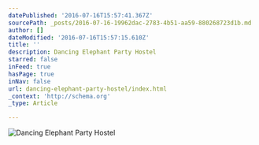 ```yaml
---
datePublished: '2016-07-16T15:57:41.367Z'
sourcePath: _posts/2016-07-16-19962dac-2783-4b51-aa59-880268723d1b.md
author: []
dateModified: '2016-07-16T15:57:15.610Z'
title: ''
description: Dancing Elephant Party Hostel
starred: false
inFeed: true
hasPage: true
inNav: false
url: dancing-elephant-party-hostel/index.html
_context: 'http://schema.org'
_type: Article

---
```

![Dancing Elephant Party Hostel](https://the-grid-user-content.s3-us-west-2.amazonaws.com/d5c36988-6563-437d-afeb-75c4e5a4478f.jpg)